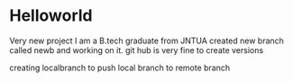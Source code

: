# Helloworld
Very new project
I am a B.tech graduate from JNTUA
created new branch called newb and working on it.
git hub is very fine to create versions

creating localbranch to push local branch to remote branch
